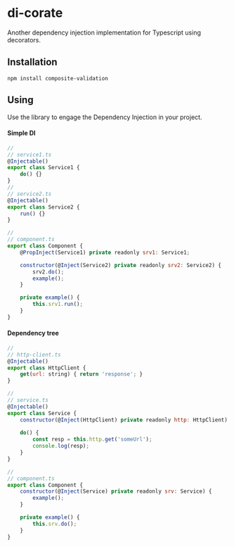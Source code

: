 # di-corate
Another dependency injection implementation for Typescript using decorators.

## Installation
`npm install composite-validation`
## Using
Use the library to engage the Dependency Injection in your project.
#### Simple DI

```javascript
//
// service1.ts
@Injectable()
export class Service1 {
    do() {}
}
//
// service2.ts
@Injectable()
export class Service2 {
    run() {}
}

//
// component.ts
export class Component {
    @PropInject(Service1) private readonly srv1: Service1;

    constructor(@Inject(Service2) private readonly srv2: Service2) {
        srv2.do();
        example();
    }

    private example() {
        this.srv1.run();
    }
}
```

#### Dependency tree
```javascript
//
// http-client.ts
@Injectable()
export class HttpClient {
    get(url: string) { return 'response'; }
}

//
// service.ts
@Injectable()
export class Service {
    constructor(@Inject(HttpClient) private readonly http: HttpClient) { }
    
    do() {
        const resp = this.http.get('someUrl');
        console.log(resp);
    }
}

//
// component.ts
export class Component {
    constructor(@Inject(Service) private readonly srv: Service) {
        example();
    }

    private example() {
        this.srv.do();
    }
}
```

